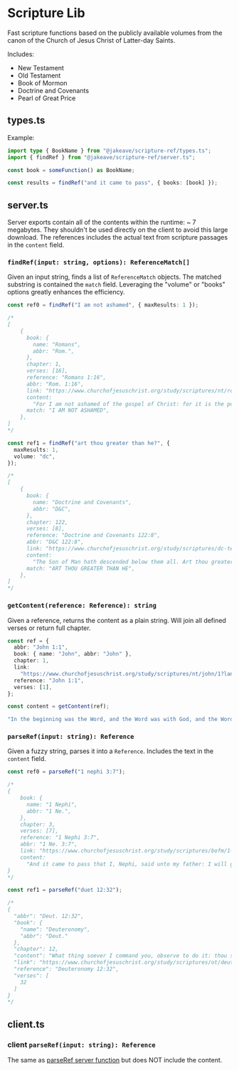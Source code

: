 # Scripture Lib

Fast scripture functions based on the publicly available volumes from the canon
of the Church of Jesus Christ of Latter-day Saints.

Includes:

- New Testament
- Old Testament
- Book of Mormon
- Doctrine and Covenants
- Pearl of Great Price

## types.ts

Example:

```typescript
import type { BookName } from "@jakeave/scripture-ref/types.ts";
import { findRef } from "@jakeave/scripture-ref/server.ts";

const book = someFunction() as BookName;

const results = findRef("and it came to pass", { books: [book] });
```

## server.ts

Server exports contain all of the contents within the runtime: ~ 7 megabytes.
They shouldn't be used directly on the client to avoid this large download. The
references includes the actual text from scripture passages in the `content`
field.

### `findRef(input: string, options): ReferenceMatch[]`

Given an input string, finds a list of `ReferenceMatch` objects. The matched
substring is contained the `match` field. Leveraging the "volume" or "books"
options greatly enhances the efficiency.

```typescript
const ref0 = findRef("I am not ashamed", { maxResults: 1 });

/*
[
    {
      book: {
        name: "Romans",
        abbr: "Rom.",
      },
      chapter: 1,
      verses: [16],
      reference: "Romans 1:16",
      abbr: "Rom. 1:16",
      link: "https://www.churchofjesuschrist.org/study/scriptures/nt/rom/1?lang=eng&id=p16#p16",
      content:
        "For I am not ashamed of the gospel of Christ: for it is the power of God unto salvation to every one that believeth; to the Jew first, and also to the Greek.",
      match: "I AM NOT ASHAMED",
    },
]
*/

const ref1 = findRef("art thou greater than he?", {
  maxResults: 1,
  volume: "dc",
});

/*
[
    {
      book: {
        name: "Doctrine and Covenants",
        abbr: "D&C",
      },
      chapter: 122,
      verses: [8],
      reference: "Doctrine and Covenants 122:8",
      abbr: "D&C 122:8",
      link: "https://www.churchofjesuschrist.org/study/scriptures/dc-testament/dc/122?lang=eng&id=p8#p8",
      content:
        "The Son of Man hath descended below them all. Art thou greater than he?",
      match: "ART THOU GREATER THAN HE",
    },
]
*/
```

### `getContent(reference: Reference): string`

Given a reference, returns the content as a plain string. Will join all defined
verses or return full chapter.

```typescript
const ref = {
  abbr: "John 1:1",
  book: { name: "John", abbr: "John" },
  chapter: 1,
  link:
    "https://www.churchofjesuschrist.org/study/scriptures/nt/john/1?lang=eng&id=p1#p1",
  reference: "John 1:1",
  verses: [1],
};

const content = getContent(ref);

"In the beginning was the Word, and the Word was with God, and the Word was God.";
```

### `parseRef(input: string): Reference`

Given a fuzzy string, parses it into a `Reference`. Includes the text in the
`content` field.

```typescript
const ref0 = parseRef("1 nephi 3:7");

/*
{
    book: {
      name: "1 Nephi",
      abbr: "1 Ne.",
    },
    chapter: 3,
    verses: [7],
    reference: "1 Nephi 3:7",
    abbr: "1 Ne. 3:7",
    link: "https://www.churchofjesuschrist.org/study/scriptures/bofm/1-ne/3?lang=eng&id=p7#p7",
    content:
      "And it came to pass that I, Nephi, said unto my father: I will go and do the things which the Lord hath commanded, for I know that the Lord giveth no commandments unto the children of men, save he shall prepare a way for them that they may accomplish the thing which he commandeth them.",
}
*/

const ref1 = parseRef("duet 12:32");

/*
{
  "abbr": "Deut. 12:32",
  "book": {
    "name": "Deuteronomy",
    "abbr": "Deut."
  },
  "chapter": 12,
  "content": "What thing soever I command you, observe to do it: thou shalt not add thereto, nor diminish from it.",
  "link": "https://www.churchofjesuschrist.org/study/scriptures/ot/deut/12?lang=eng&id=p32#p32",
  "reference": "Deuteronomy 12:32",
  "verses": [
    32
  ]
}
*/
```

## client.ts

### client `parseRef(input: string): Reference`

The same as [parseRef server function](#parserefinput-string-reference) but does
NOT include the content.
